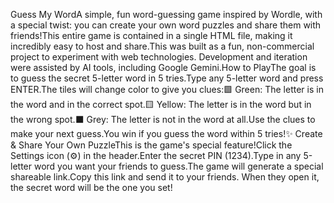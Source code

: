 Guess My WordA simple, fun word-guessing game inspired by Wordle, with a special twist: you can create your own word puzzles and share them with friends!This entire game is contained in a single HTML file, making it incredibly easy to host and share.This was built as a fun, non-commercial project to experiment with web technologies. Development and iteration were assisted by AI tools, including Google Gemini.How to PlayThe goal is to guess the secret 5-letter word in 5 tries.Type any 5-letter word and press ENTER.The tiles will change color to give you clues:🟩 Green: The letter is in the word and in the correct spot.🟨 Yellow: The letter is in the word but in the wrong spot.⬛ Grey: The letter is not in the word at all.Use the clues to make your next guess.You win if you guess the word within 5 tries!✨ Create & Share Your Own PuzzleThis is the game's special feature!Click the Settings icon (⚙️) in the header.Enter the secret PIN (1234).Type in any 5-letter word you want your friends to guess.The game will generate a special shareable link.Copy this link and send it to your friends. When they open it, the secret word will be the one you set!